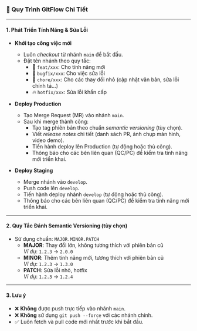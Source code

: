 ### 🚀 Quy Trình GitFlow Chi Tiết

---

#### 1. Phát Triển Tính Năng & Sửa Lỗi

- **Khởi tạo công việc mới**
  - Luôn *checkout* từ nhánh `main` để bắt đầu.
  - Đặt tên nhánh theo quy tắc:
    - 🌟 `feat/xxx`: Cho tính năng mới
    - 🐛 `bugfix/xxx`: Cho việc sửa lỗi
    - 🔧 `chore/xxx`: Cho các thay đổi nhỏ (cập nhật văn bản, sửa lỗi chính tả...)
    - 🔥 `hotfix/xxx`: Sửa lỗi khẩn cấp

- **Deploy Production**
  - Tạo Merge Request (MR) vào nhánh `main`.
  - Sau khi merge thành công:
    - Tạo tag phiên bản theo chuẩn *semantic versioning* (tùy chọn).
    - Viết *release notes* chi tiết (danh sách PR, ảnh chụp màn hình, video demo).
    - Tiến hành deploy lên Production (tự động hoặc thủ công).
    - Thông báo cho các bên liên quan (QC/PC) để kiểm tra tính năng mới triển khai.

- **Deploy Staging**
  - Merge nhánh vào `develop`.
  - Push code lên `develop`.
  - Tiến hành deploy nhánh `develop` (tự động hoặc thủ công).
  - Thông báo cho các bên liên quan (QC/PC) để kiểm tra tính năng mới triển khai.

---

#### 2. Quy Tắc Đánh Semantic Versioning (tùy chọn)

- Sử dụng chuẩn: `MAJOR.MINOR.PATCH`
  - **MAJOR**: Thay đổi lớn, không tương thích với phiên bản cũ  
    *Ví dụ*: `1.2.3` -> `2.0.0`
  - **MINOR**: Thêm tính năng mới, tương thích với phiên bản cũ  
    *Ví dụ*: `1.2.3` -> `1.3.0`
  - **PATCH**: Sửa lỗi nhỏ, hotfix  
    *Ví dụ*: `1.2.3` -> `1.2.4`

---

#### 3. Lưu ý

- ❌ **Không** được push trực tiếp vào nhánh `main`.
- ❌ **Không** sử dụng `git push --force` với các nhánh chính.
- ✅ Luôn fetch và pull code mới nhất trước khi bắt đầu.
